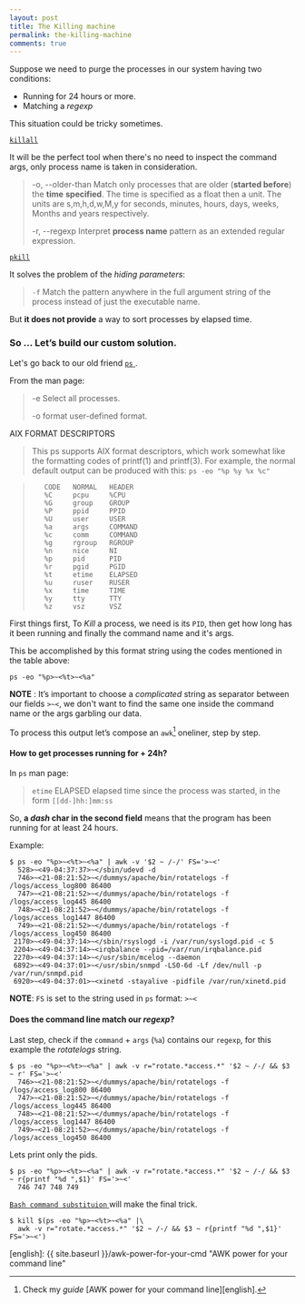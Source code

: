 ```yaml
---
layout: post
title: The Killing machine
permalink: the-killing-machine
comments: true
---
```


Suppose we need to purge the processes in our system having two conditions:

- Running for  24 hours or more.
- Matching a _regexp_

This situation could be tricky sometimes.

[`killall` ](http://man7.org/linux/man-pages/man1/killall.1.html)

It will be the perfect tool when there's no need to inspect the command args, only process name is taken in consideration.

> -o, --older-than
>       Match only processes that are older (**started before**) the **time**
>       **specified**.  The time is specified as a float then a unit.  The
>       units are s,m,h,d,w,M,y for seconds, minutes, hours, days,
>       weeks, Months and years respectively.
>
> -r, --regexp
>       Interpret **process name** pattern as an extended regular expression.

[`pkill` ](http://man7.org/linux/man-pages/man1/pkill.1.html)

It solves the problem of the *hiding parameters*:

> `-f`  Match the pattern anywhere in the full argument string of the process instead of just the executable name.

But **it does not provide** a way to sort processes by elapsed time.

### So ... Let’s build our custom solution.

Let's go back to our old friend [`ps` ](http://man7.org/linux/man-pages/man1/ps.1.html).

From the man page:

> -e              Select all processes.
>
> -o format       user-defined format.


AIX FORMAT DESCRIPTORS

>  This ps supports AIX format descriptors, which work somewhat like the formatting codes of printf(1) and printf(3).
>  For example, the normal default output can be produced with this:
>   `ps -eo "%p %y %x %c"`

>        CODE   NORMAL   HEADER
>        %C     pcpu     %CPU
>        %G     group    GROUP
>        %P     ppid     PPID
>        %U     user     USER
>        %a     args     COMMAND
>        %c     comm     COMMAND
>        %g     rgroup   RGROUP
>        %n     nice     NI
>        %p     pid      PID
>        %r     pgid     PGID
>        %t     etime    ELAPSED
>        %u     ruser    RUSER
>        %x     time     TIME
>        %y     tty      TTY
>        %z     vsz      VSZ

First things first, To _Kill_ a process, we need is its `PID`, then get how long has it been running and finally the command name and it's args.

This be accomplished by this format string using the codes mentioned in the table above:

`ps -eo "%p>~<%t>~<%a"`

**NOTE** : It’s important to choose a _complicated_ string as separator between our fields `>~<`, we don't want to find the same one inside the command name or the args garbling our data.


To process this output let’s compose an `awk`[^1] oneliner, step by step.

#### How to get processes running for + 24h?

In `ps` man page:

> `etime`  ELAPSED  elapsed time since the process was started, in the form `[[dd-]hh:]mm:ss`

So, **a _dash_ char in the second field** means that the program has been running for at least 24  hours.

Example:

```
$ ps -eo "%p>~<%t>~<%a" | awk -v '$2 ~ /-/' FS='>~<'
  528>~<49-04:37:37>~</sbin/udevd -d
  746>~<21-08:21:52>~</dummys/apache/bin/rotatelogs -f /logs/access_log800 86400
  747>~<21-08:21:52>~</dummys/apache/bin/rotatelogs -f /logs/access_log445 86400
  748>~<21-08:21:52>~</dummys/apache/bin/rotatelogs -f /logs/access_log1447 86400
  749>~<21-08:21:52>~</dummys/apache/bin/rotatelogs -f /logs/access_log450 86400
 2170>~<49-04:37:14>~</sbin/rsyslogd -i /var/run/syslogd.pid -c 5
 2204>~<49-04:37:14>~<irqbalance --pid=/var/run/irqbalance.pid
 2270>~<49-04:37:14>~</usr/sbin/mcelog --daemon
 6892>~<49-04:37:01>~</usr/sbin/snmpd -LS0-6d -Lf /dev/null -p /var/run/snmpd.pid
 6920>~<49-04:37:01>~<xinetd -stayalive -pidfile /var/run/xinetd.pid
```

**NOTE**: `FS` is set to the string used in `ps` format: `>~<`

#### Does the command line match our *regexp*?

Last step,  check if the `command` + `args` (`%a`) contains our `regexp`, for this example the *rotatelogs* string.

```
$ ps -eo "%p>~<%t>~<%a" | awk -v r="rotate.*access.*" '$2 ~ /-/ && $3 ~ r' FS='>~<'
  746>~<21-08:21:52>~</dummys/apache/bin/rotatelogs -f /logs/access_log800 86400
  747>~<21-08:21:52>~</dummys/apache/bin/rotatelogs -f /logs/access_log445 86400
  748>~<21-08:21:52>~</dummys/apache/bin/rotatelogs -f /logs/access_log1447 86400
  749>~<21-08:21:52>~</dummys/apache/bin/rotatelogs -f /logs/access_log450 86400
```

Lets print only the pids.


```
$ ps -eo "%p>~<%t>~<%a" | awk -v r="rotate.*access.*" '$2 ~ /-/ && $3 ~ r{printf "%d ",$1}' FS='>~<'
  746 747 748 749
```

[`Bash command substituion` ](https://www.gnu.org/software/bash/manual/bashref.html#Command-Substitution) will make the final trick.

```
$ kill $(ps -eo "%p>~<%t>~<%a" |\
  awk -v r="rotate.*access.*" '$2 ~ /-/ && $3 ~ r{printf "%d ",$1}' FS='>~<')
```

[^1]: Check my *guide* [AWK power for your command line][english].

[english]: {{ site.baseurl }}/awk-power-for-your-cmd "AWK power for your command line"
